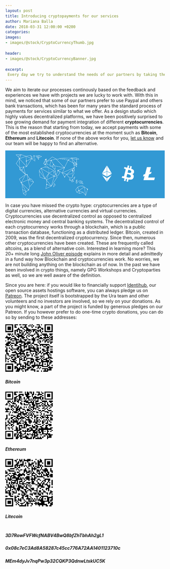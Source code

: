 ```yaml
---
layout: post
title: Introducing cryptopayments for our services
author: Mariana Balla
date: 2018-03-31 12:00:00 +0200
categories: 
images:
- images/@stock/CryptoCurrencyThumb.jpg

header:
- images/@stock/CryptoCurrencyBanner.jpg

excerpt:
 Every day we try to understand the needs of our partners by taking their feedback seriously. During this process we have noticed that some of our partners prefer to use Paypal and others bank transactions, which has been for many years the standard process of payments for services similar to what we offer.[…]
---
```


We aim to iterate our processes continously based on the feedback and experiences we have with projects we are lucky to work with. With this in mind, we noticed that some of our partners prefer to use Paypal and others bank transactions, which has been for many years the standard process of payments for services similar to what we offer. As a design studio which highly values decentralized platforms, we have been positively surprised to see growing demand for payment integration of different **cryptocurrencies**. This is the reason that starting from today, we accept payments with some of the most established cryptocurrencies at the moment such as **Bitcoin**, **Ethereum** and **Litecoin**. If none of the above works for you, [let us know](mailto:hello@ura.design) and our team will be happy to find an alternative.

<div class="large-10 large-centered centered-text columns">
<img src="/images/@stock/CryptoCurrencyBanner.jpg">
</div>
<div class="two spacing"></div>

In case you have missed the crypto hype: cryptocurrencies are a type of digital currencies, alternative currencies and virtual currencies. Cryptocurrencies use decentralized control as opposed to centralized electronic money and central banking systems. The decentralized control of each cryptocurrency works through a blockchain, which is a public transaction database, functioning as a distributed ledger. Bitcoin, created in 2009, was the first decentralized cryptocurrency. Since then, numerous other cryptocurrencies have been created. These are frequently called altcoins, as a blend of alternative coin.
Interested in learning more? This 20+ minute long [John Oliver episode](https://www.youtube.com/watch?v=g6iDZspbRMg) explains in more detail and admittedly in a fund way how Blockchain and cryptocurrencies work. No worries, we are not building anything on the blockchain as of now. In the past we have been involved in crypto things, namely GPG Workshops and Cryptoparties as well, so we are well aware of the definition.

Since you are here: if you would like to financially support [Identihub](https://identihub.co/), our open source assets hostings software, you can always pledge us on [Patreon](https://www.patreon.com/ura). The project itself is bootstrapped by the Ura team and other volunteers and no investors are involved, so we rely on your donations.
As you might know, a part of the project is funded by generous pledges on our Patreon. If you however prefer to do one-time crypto donations, you can do so by sending to these addresses: 

<div class="row">
 <div class="large-9 centered-text columns">
  <div class="work-wrapper">
              <img src="/images/@stock/bitcoin.png" alt="">
              <div class="info center">
                <h5>Bitcoin</h5>
              </div>
              <img src="/images/@stock/ethereum.png" alt="">
              <div class="info center">
                <h5>Ethereum</h5>
              </div>
              <img src="/images/@stock/litecoin.png" alt="">
              <div class="info center">
                <h5>Litecoin</h5>
              </div>
      </div>
    </div>
</div>

<div class="row">
  <div class="large-9 large-centered columns">
  <div class="work-wrapper">
              <div class="info center">
                <h5>3D7RowFVFWcfNABV4BwQ8bfZhTbhAh2gL1</h5>
              </div>
              <div class="info center">
                <h5>0x08c7eC3Ad8A58287c45cc776A72AA1401123710c</h5>
              </div>
              <div class="info center">
                <h5>MEm4dyJv7nqPw3p32CQKP3QdnwLtskUC5K</h5>
              </div>
      </div>
    </div>
</div>
